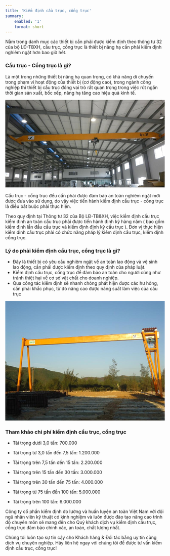 ```yaml
---
title: 'Kiểm định cầu trục, cổng trục'
summary:
    enabled: '1'
    format: short
---
```


Nằm trong danh mục các thiết bị cần phải được kiểm định theo thông tư 32 của bộ LĐ-TBXH, cầu trục, cổng trục là thiết bị nâng hạ cần phải kiểm định nghiêm ngặt hơn bao giờ hết.

### Cầu trục - Cổng trục là gì?

Là một trong những thiết bị nâng hạ quan trọng, có khả năng di chuyển trong phạm vi hoạt động của thiết bị (cơ động cao), trong ngành công nghiệp thì thiết bị cẩu trục đóng vai trò rất quan trọng trong việc rút ngắn thời gian sản xuất, bốc xếp, nâng hạ tăng cao hiệu quả kinh tế.

![kiem dinh cau truc cong truc](kiem-dinh-cau-truc-cong-truc.jpg)

Cầu trục - cổng trục đều cần phải được đảm bảo an toàn nghiêm ngặt mới được đưa vào sử dụng, do vậy việc tiến hành kiểm định cầu trục - cổng trục là điều bắt buộc phải thực hiện.

Theo quy định tại Thông tư 32 của Bộ LĐ-TB&XH, việc kiểm định cẩu trục kiểm định an toàn cẩu trục phải được tiến hành định kỳ hàng năm ( bao gồm kiểm định lần đầu cẩu trục và kiểm định định kỳ cẩu trục ). Đơn vị thực hiện kiểm dinh cẩu trục phải có chức năng pháp lý kiểm định cẩu trục, kiểm định cổng trục.

### Lý do phải kiểm định cầu trục, cổng trục là gì?

- Đây là thiết bị có yêu cầu nghiêm ngặt về an toàn lao động và vệ sinh lao động, cần phải được kiểm định theo quy định của pháp luật.
- Kiểm định cầu trục, cổng trục để đảm bảo an toàn cho người cũng như tránh thiệt hại về cơ sở vật chất cho doanh nghiệp.
- Qua công tác kiểm định sẽ nhanh chóng phát hiện được các hư hỏng, cần phải khắc phục, từ đó nâng cao được nâng suất làm việc của cầu trục

![kiem dinh cau truc cong truc 1](kiem-dinh-cau-truc-cong-truc-1.jpg)

### Tham khảo chi phí kiểm định cầu trục, cổng trục

- Tải trọng dưới 3,0 tấn: 700.000

- Tải trọng từ 3,0 tấn đến 7,5 tấn: 1.200.000

- Tải trọng trên 7,5 tấn đến 15 tấn: 2.200.000

- Tải trọng trên 15 tấn đến 30 tấn: 3.000.000

- Tải trọng trên 30 tấn đến 75 tấn: 4.000.000

- Tải trọng từ 75 tấn đến 100 tấn: 5.000.000

- Tải trọng trên 100 tấn: 6.000.000

Công ty cổ phần kiểm định đo lường và huấn luyện an toàn Việt Nam với đội ngũ nhân viên kỹ thuật có kinh nghiệm và luôn được đào tạo nâng cao trình độ chuyên môn sẽ mang đến cho Quý khách dịch vụ kiểm định cầu trục, cổng trục đảm bảo chính xác, an toàn, chất lượng nhất.

Chúng tôi luôn tạo sự tin cậy cho Khách hàng & Đối tác bằng uy tín cùng dịch vụ chuyên nghiệp. Hãy liên hệ ngay với chúng tôi để được tư vấn kiểm định cầu trục, cổng trục!
